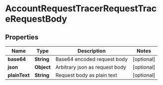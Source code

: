 

# AccountRequestTracerRequestTraceRequestBody


## Properties

| Name | Type | Description | Notes |
|------------ | ------------- | ------------- | -------------|
|**base64** | **String** | Base64 encoded request body |  [optional] |
|**json** | **Object** | Arbitrary json as request body |  [optional] |
|**plainText** | **String** | Request body as plain text |  [optional] |



